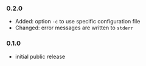 ### 0.2.0 ###

* Added: option `-c` to use specific configuration file
* Changed: error messages are written to `stderr`

### 0.1.0 ###

* initial public release